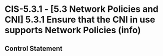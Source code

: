 # CIS-5.3.1 - \[5.3 Network Policies and CNI\] 5.3.1 Ensure that the CNI in use supports Network Policies (info)

## Control Statement
